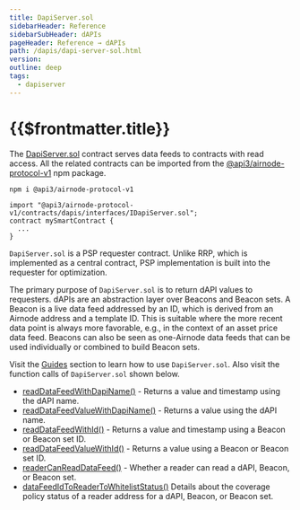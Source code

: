 ```yaml
---
title: DapiServer.sol
sidebarHeader: Reference
sidebarSubHeader: dAPIs
pageHeader: Reference → dAPIs
path: /dapis/dapi-server-sol.html
version:
outline: deep
tags:
  - dapiserver
---
```


<VersionWarning/>

<PageHeader/>

# {{$frontmatter.title}}

The
[DapiServer.sol](https://github.com/api3dao/airnode-protocol-v1/blob/v0.5.1/contracts/dapis/DapiServer.sol)<ExternalLinkImage/>
contract serves data feeds to contracts with read access. All the related
contracts can be imported from the
[@api3/airnode-protocol-v1](https://www.npmjs.com/package/@api3/airnode-protocol-v1)<ExternalLinkImage/>
npm package.

```
npm i @api3/airnode-protocol-v1
```

```solidity
import "@api3/airnode-protocol-v1/contracts/dapis/interfaces/IDapiServer.sol";
contract mySmartContract {
  ...
}
```

`DapiServer.sol` is a PSP requester contract. Unlike RRP, which is implemented
as a central contract, PSP implementation is built into the requester for
optimization.

The primary purpose of `DapiServer.sol` is to return dAPI values to requesters.
dAPIs are an abstraction layer over Beacons and Beacon sets. A Beacon is a live
data feed addressed by an ID, which is derived from an Airnode address and a
template ID. This is suitable where the more recent data point is always more
favorable, e.g., in the context of an asset price data feed. Beacons can also be
seen as one-Airnode data feeds that can be used individually or combined to
build Beacon sets.

Visit the [Guides](/guides/dapis/) section to learn how to use `DapiServer.sol`.
Also visit the function calls of `DapiServer.sol` shown below.

- [readDataFeedWithDapiName()](./functions/read-data-feed-with-dapi-name.md) -
  Returns a value and timestamp using the dAPI name.
- [readDataFeedValueWithDapiName()](./functions/read-data-feed-value-with-dapi-name.md) -
  Returns a value using the dAPI name.
- [readDataFeedWithId()](./functions/read-data-feed-with-id.md) - Returns a
  value and timestamp using a Beacon or Beacon set ID.
- [readDataFeedValueWithId()](./functions/read-data-feed-value-with-id.md) -
  Returns a value using a Beacon or Beacon set ID.
- [readerCanReadDataFeed()](./functions/reader-can-read-datafeed.md) - Whether a
  reader can read a dAPI, Beacon, or Beacon set.
- [dataFeedIdToReaderToWhitelistStatus()](./functions/data-feed-id-to-reader-to-whitelist-status.md)
  Details about the coverage policy status of a reader address for a dAPI,
  Beacon, or Beacon set.
